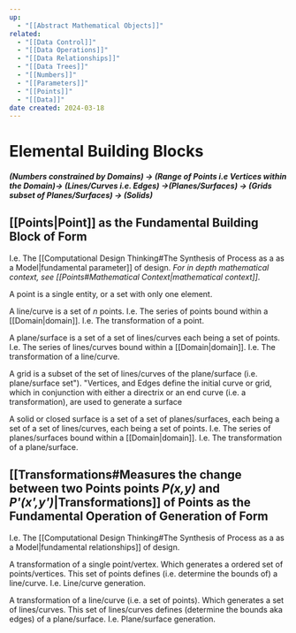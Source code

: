 ```yaml
---
up:
  - "[[Abstract Mathematical Objects]]"
related:
  - "[[Data Control]]"
  - "[[Data Operations]]"
  - "[[Data Relationships]]"
  - "[[Data Trees]]"
  - "[[Numbers]]"
  - "[[Parameters]]"
  - "[[Points]]"
  - "[[Data]]"
date created: 2024-03-18
---
```

# Elemental Building Blocks

##### (Numbers constrained by Domains) -> (Range of Points i.e Vertices within the Domain)-> (Lines/Curves i.e. Edges) ->(Planes/Surfaces) -> (Grids subset of Planes/Surfaces) -> (Solids)

## [[Points|Point]] as the Fundamental Building Block of Form
I.e. The [[Computational Design Thinking#The Synthesis of Process as a as a Model|fundamental parameter]] of design.
*For in depth mathematical context, see [[Points#Mathematical Context|mathematical context]]*.

A point is a single entity, or a set with only one element.

A line/curve is a set of $n$ points. 
	I.e. The series of points bound within a [[Domain|domain]].
	I.e. The transformation of a point.

A plane/surface is a set of a set of lines/curves each being a set of points.
	I.e. The series of lines/curves bound within a [[Domain|domain]].
	I.e. The transformation of a line/curve.
	
A grid is a subset of the set of lines/curves of the plane/surface (i.e. plane/surface set").
	"Vertices, and Edges define the initial curve or grid, which in conjunction with either a directrix or an end curve (i.e. a transformation), are used to generate a surface

A solid or closed surface is a set of a set of planes/surfaces, each being a set of a set of lines/curves, each being a set of points.
	I.e. The series of planes/surfaces bound within a [[Domain|domain]].
	I.e. The transformation of a plane/surface.
## [[Transformations#Measures the change between two Points points *P(x,y)* and *P'(x',y')*|Transformations]] of Points as the Fundamental Operation of Generation of Form
I.e. The [[Computational Design Thinking#The Synthesis of Process as a as a Model|fundamental relationships]] of design.

A transformation of a single point/vertex.
	Which generates a ordered set of points/vertices.
		 This set of points defines (i.e. determine the bounds of) a line/curve.
			 I.e. Line/curve generation.

A transformation of a line/curve (i.e. a set of points).
	Which generates a set of lines/curves.
		This set of lines/curves defines (determine the bounds aka edges) of a plane/surface.
			 I.e. Plane/surface generation.